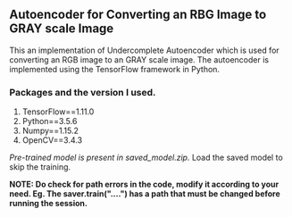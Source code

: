 ## Autoencoder for Converting an RBG Image to GRAY scale Image

This an implementation of Undercomplete Autoencoder which is used for converting an RGB image to an GRAY scale image. The autoencoder is implemented using the TensorFlow framework in Python. 

### Packages and the version I used. 

1. TensorFlow==1.11.0
2. Python==3.5.6
3. Numpy==1.15.2
4. OpenCV==3.4.3

*Pre-trained model is present in saved_model.zip.* Load the saved model to skip the training. 

**NOTE: Do check for path errors in the code, modify it according to your need. Eg. The saver.train("....") has a path that must be changed before running the session.**


